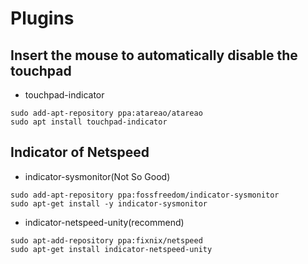# Plugins
## Insert the mouse to automatically disable the touchpad
  * touchpad-indicator
  ```
  sudo add-apt-repository ppa:atareao/atareao
  sudo apt install touchpad-indicator
  ```
## Indicator of Netspeed
 * indicator-sysmonitor(Not So Good)
 ```
 sudo add-apt-repository ppa:fossfreedom/indicator-sysmonitor
 sudo apt-get install -y indicator-sysmonitor
 ```
 * indicator-netspeed-unity(recommend)
 ```
 sudo apt-add-repository ppa:fixnix/netspeed
 sudo apt-get install indicator-netspeed-unity
 ```
